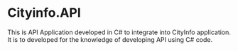 # Cityinfo.API

This is API Application developed in C# to integrate into CityInfo application. It is to developed for the knowledge of developing API using C# code. 
